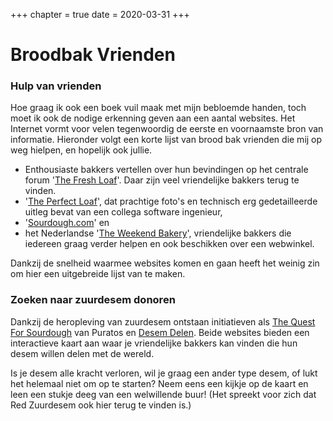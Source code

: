 +++
chapter = true
date = 2020-03-31
+++

# Broodbak Vrienden

### Hulp van vrienden

Hoe graag ik ook een boek vuil maak met mijn bebloemde handen, toch moet ik ook de nodige erkenning geven aan een aantal websites. Het Internet vormt voor velen tegenwoordig de eerste en voornaamste bron van informatie. Hieronder volgt een korte lijst van brood bak vrienden die mij op weg hielpen, en hopelijk ook jullie.

-  Enthousiaste bakkers vertellen over hun bevindingen op het centrale forum '[The Fresh Loaf](htps://thefreshloaf.com)'. Daar zijn veel vriendelijke bakkers terug te vinden. 
-  '[The Perfect Loaf](https://www.theperfectloaf.com)', dat prachtige foto's en technisch erg gedetailleerde uitleg bevat van een collega software ingenieur,
-  '[Sourdough.com](https://sourdough.com)' en
-  het Nederlandse '[The Weekend Bakery](https://www.weekendbakery.com)', vriendelijke bakkers die iedereen graag verder helpen en ook beschikken over een webwinkel. 

Dankzij de snelheid waarmee websites komen en gaan heeft het weinig zin om hier een uitgebreide lijst van te maken. 

### Zoeken naar zuurdesem donoren

Dankzij de heropleving van zuurdesem ontstaan initiatieven als [The Quest For Sourdough](https://www.questforsourdough.com/library/map) van Puratos en [Desem Delen](https://desemdelen.nl/). Beide websites bieden een interactieve kaart aan waar je vriendelijke bakkers kan vinden die hun desem willen delen met de wereld. 

Is je desem alle kracht verloren, wil je graag een ander type desem, of lukt het helemaal niet om op te starten? Neem eens een kijkje op de kaart en leen een stukje deeg van een welwillende buur! (Het spreekt voor zich dat Red Zuurdesem ook hier terug te vinden is.)
